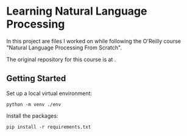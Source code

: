 # Learning Natural Language Processing

In this project are files I worked on while following the O'Reilly course "Natural Language Processing From Scratch".

The original repository for this course is at []().

## Getting Started

Set up a local virtual environment:

```
python -m venv ./env
```

Install the packages:

```
pip install -r requirements.txt
```
